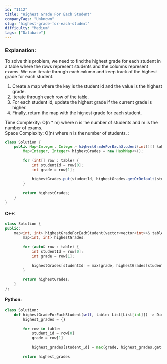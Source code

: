 ```yaml
---
id: "1112"
title: "Highest Grade For Each Student"
companyTags: "Unknown"
slug: "highest-grade-for-each-student"
difficulty: "Medium"
tags: ["Database"]
---
```


### Explanation:
To solve this problem, we need to find the highest grade for each student in a table where the rows represent students and the columns represent exams. We can iterate through each column and keep track of the highest grade for each student.

1. Create a map where the key is the student id and the value is the highest grade.
2. Iterate through each row of the table.
3. For each student id, update the highest grade if the current grade is higher.
4. Finally, return the map with the highest grade for each student.

Time Complexity: O(n * m) where n is the number of students and m is the number of exams.  
Space Complexity: O(n) where n is the number of students.
:
```java
class Solution {
    public Map<Integer, Integer> highestGradeForEachStudent(int[][] table) {
        Map<Integer, Integer> highestGrades = new HashMap<>();
        
        for (int[] row : table) {
            int studentId = row[0];
            int grade = row[1];
            
            highestGrades.put(studentId, highestGrades.getOrDefault(studentId, 0) < grade ? grade : highestGrades.getOrDefault(studentId, 0));
        }
        
        return highestGrades;
    }
}
```

#### C++:
```cpp
class Solution {
public:
    map<int, int> highestGradeForEachStudent(vector<vector<int>>& table) {
        map<int, int> highestGrades;
        
        for (auto& row : table) {
            int studentId = row[0];
            int grade = row[1];
            
            highestGrades[studentId] = max(grade, highestGrades[studentId]);
        }
        
        return highestGrades;
    }
};
```

#### Python:
```python
class Solution:
    def highestGradeForEachStudent(self, table: List[List[int]]) -> Dict[int, int]:
        highest_grades = {}
        
        for row in table:
            student_id = row[0]
            grade = row[1]
            
            highest_grades[student_id] = max(grade, highest_grades.get(student_id, 0))
        
        return highest_grades
```